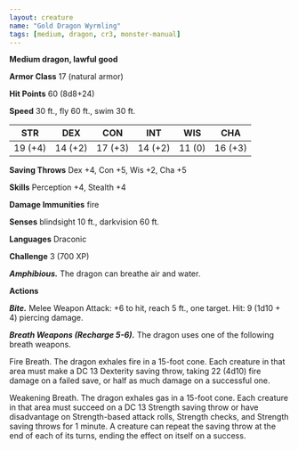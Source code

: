 ```yaml
---
layout: creature
name: "Gold Dragon Wyrmling"
tags: [medium, dragon, cr3, monster-manual]
---
```


**Medium dragon, lawful good**

**Armor Class** 17 (natural armor)

**Hit Points** 60 (8d8+24)

**Speed** 30 ft., fly 60 ft., swim 30 ft.

|   STR   |   DEX   |   CON   |   INT   |   WIS   |   CHA   |
|:-----:|:-----:|:-----:|:-----:|:-----:|:-----:|
| 19 (+4) | 14 (+2) | 17 (+3) | 14 (+2) | 11 (0) | 16 (+3) |

**Saving Throws** Dex +4, Con +5, Wis +2, Cha +5

**Skills** Perception +4, Stealth +4

**Damage Immunities** fire

**Senses** blindsight 10 ft., darkvision 60 ft.

**Languages** Draconic

**Challenge** 3 (700 XP)

***Amphibious.*** The dragon can breathe air and water.

**Actions**

***Bite.*** Melee Weapon Attack: +6 to hit, reach 5 ft., one target. Hit: 9 (1d10 + 4) piercing damage.

***Breath Weapons (Recharge 5-6).*** The dragon uses one of the following breath weapons.

Fire Breath. The dragon exhales fire in a 15-foot cone. Each creature in that area must make a DC 13 Dexterity saving throw, taking 22 (4d10) fire damage on a failed save, or half as much damage on a successful one.

Weakening Breath. The dragon exhales gas in a 15-foot cone. Each creature in that area must succeed on a DC 13 Strength saving throw or have disadvantage on Strength-based attack rolls, Strength checks, and Strength saving throws for 1 minute. A creature can repeat the saving throw at the end of each of its turns, ending the effect on itself on a success.

